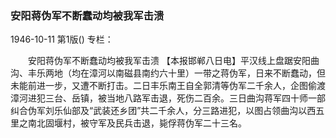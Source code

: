 ### 安阳蒋伪军不断蠢动均被我军击溃

1946-10-11
第1版()
专栏：

　　安阳蒋伪军不断蠢动均被我军击溃
    【本报邯郸八日电】平汉线上盘踞安阳曲沟、丰乐两地（均在漳河以南磁县南约六十里）一带之蒋伪军，日来不断蠢动，但未能前进一步，又遭不断打击。二日丰乐南王自全郭清等伪军二千余人，企图偷渡漳河进犯三台、岳镇，被当地八路军击退，死伤二百余。三日曲沟蒋军四十师一部纠合伪军刘乐仙部及“武装还乡团”共二千余人，分三路进犯，以图占领曲沟以西五里之南北固堰村，被守军及民兵击退，毙俘蒋伪军二十三名。
